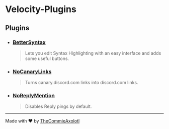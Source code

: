 # Velocity-Plugins

## Plugins
 - ### [BetterSyntax](https://github.com/TheCommieAxolotl/Velocity-Plugins/tree/main/BetterSyntax)
    > Lets you edit Syntax Highlighting with an easy interface and adds some useful buttons.
 - ### [NoCanaryLinks](https://github.com/TheCommieAxolotl/Velocity-Plugins/tree/main/NoCanaryLinks)
    > Turns canary.discord.com links into discord.com links.
 - ### [NoReplyMention](https://github.com/TheCommieAxolotl/Velocity-Plugins/tree/main/NoReplyMention)
    > Disables Reply pings by default.

___

Made with ❤️ by [TheCommieAxolotl](https://github.com/TheCommieAxolotl)
